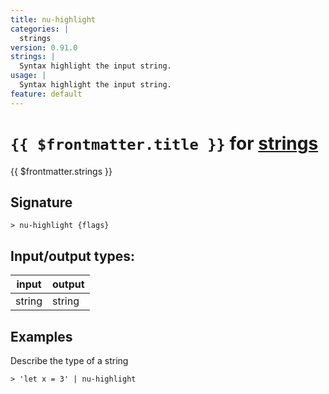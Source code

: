 ```yaml
---
title: nu-highlight
categories: |
  strings
version: 0.91.0
strings: |
  Syntax highlight the input string.
usage: |
  Syntax highlight the input string.
feature: default
---
```

<!-- This file is automatically generated. Please edit the command in https://github.com/nushell/nushell instead. -->

# `{{ $frontmatter.title }}` for [strings](/commands/categories/strings.md)

<div class='command-title'>{{ $frontmatter.strings }}</div>

## Signature

```> nu-highlight {flags} ```


## Input/output types:

| input  | output |
| ------ | ------ |
| string | string |

## Examples

Describe the type of a string
```nu
> 'let x = 3' | nu-highlight

```
